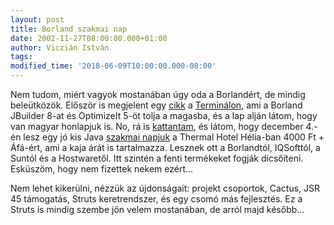 ```yaml
---
layout: post
title: Borland szakmai nap
date: 2002-11-27T08:00:00.000+01:00
author: Viczián István
tags:
modified_time: '2018-06-09T10:00:00.000-08:00'
---
```


Nem tudom, miért vagyok mostanában úgy oda a Borlandért, de mindig
beleütközök. Először is megjelent egy
[cikk](http://www.terminal.hu/newsread.php?id=26201611023418) a
[Terminálon](http://www.terminal.hu), ami a Borland JBuilder 8-at és
OptimizeIt 5-öt tolja a magasba, és a lap alján látom, hogy van magyar
honlapjuk is. No, rá is [kattantam](http://www.borland.hu), és látom,
hogy december 4.-én lesz egy jó kis Java [szakmai
napjuk](http://www.borland.hu/news/events/12_04_02_javatech_budapest.html)
a Thermal Hotel Hélia-ban 4000 Ft + Áfá-ért, ami a kaja árát is
tartalmazza. Lesznek ott a Borlandtól, IQSofttól, a Suntól és a
Hostwaretől. Itt szintén a fenti termékeket fogják dicsőíteni. Esküszöm,
hogy nem fizettek nekem ezért...

Nem lehet kikerülni, nézzük az újdonságait: projekt csoportok, Cactus,
JSR 45 támogatás, Struts keretrendszer, és egy csomó más fejlesztés. Ez
a Struts is mindig szembe jön velem mostanában, de arról majd később...
